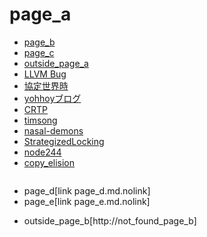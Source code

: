 # page_a
- [page_b](page_b.md.nolink)
- [page_c](page_c.md.nolink)
- [outside_page_a](http://そんなページはないA)
- [LLVM Bug](https://llvm.org/bugs/show_bug.cgi?id=16654)
- [協定世界時](https://ja.wikipedia.org/wiki/協定世界時)
- [yohhoyブログ](http://d.hatena.ne.jp/yohhoy/20120623/p1 )
- [CRTP](https://ja.wikibooks.org/wiki/More_C%2B%2B_Idioms/%E5%A5%87%E5%A6%99%E3%81%AB%E5%86%8D%E5%B8%B0%E3%81%97%E3%81%9F%E3%83%86%E3%83%B3%E3%83%97%E3%83%AC%E3%83%BC%E3%83%88%E3%83%91%E3%82%BF%E3%83%BC%E3%83%B3(Curiously_Recurring_Template_Pattern))
- [timsong](https://timsong-cpp.github.io/cppwp/n4659/)
- [nasal-demons](http://www.catb.org/jargon/html/N/nasal-demons.html)
- [StrategizedLocking](https://wiki.hsr.ch/PnProg/files/StrategizedLocking.pdf)
- [node244](http://cmd.inp.nsk.su/old/cmd2/manuals/cernlib/shortwrups/node244.html)
- [copy_elision](https://ja.cppreference.com/w/cpp/language/copy_elision)


```cpp
```
* page_d[link page_d.md.nolink]
* page_e[link page_e.md.nolink]
- outside_page_b[http://not_found_page_b]

